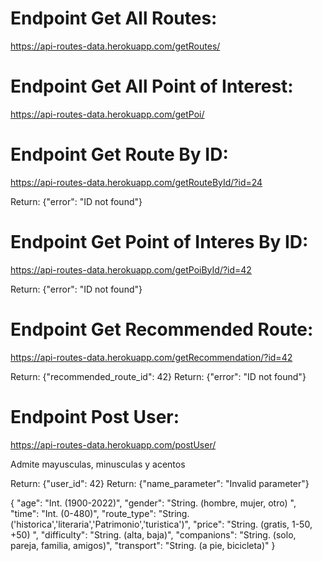 # Endpoint Get All Routes:
https://api-routes-data.herokuapp.com/getRoutes/

# Endpoint Get All Point of Interest:
https://api-routes-data.herokuapp.com/getPoi/

# Endpoint Get Route By ID:
https://api-routes-data.herokuapp.com/getRouteById/?id=24

Return: {"error": "ID not found"}

# Endpoint Get Point of Interes By ID:
https://api-routes-data.herokuapp.com/getPoiById/?id=42

Return: {"error": "ID not found"}

# Endpoint Get Recommended Route:
https://api-routes-data.herokuapp.com/getRecommendation/?id=42

Return: {"recommended_route_id": 42}
Return: {"error": "ID not found"}

# Endpoint Post User:
https://api-routes-data.herokuapp.com/postUser/

Admite mayusculas, minusculas y acentos

Return: {"user_id": 42}
Return: {"name_parameter": "Invalid parameter"}

{
    "age": "Int. (1900-2022)",
    "gender": "String. (hombre, mujer, otro) ",
    "time": "Int. (0-480)",
    "route_type": "String. ('historica','literaria','Patrimonio','turistica')", 
    "price": "String. (gratis, 1-50, +50) ",
    "difficulty": "String. (alta, baja)",
    "companions": "String.  (solo, pareja, familia, amigos)",
    "transport": "String.  (a pie, bicicleta)"
}